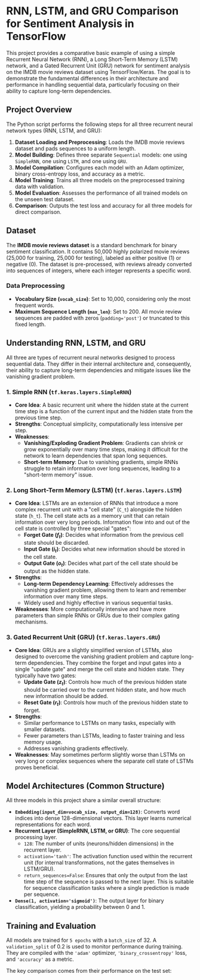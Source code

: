 # RNN, LSTM, and GRU Comparison for Sentiment Analysis in TensorFlow

This project provides a comparative basic example of using a simple Recurrent Neural Network (RNN), a Long Short-Term Memory (LSTM) network, and a Gated Recurrent Unit (GRU) network for sentiment analysis on the IMDB movie reviews dataset using TensorFlow/Keras. The goal is to demonstrate the fundamental differences in their architecture and performance in handling sequential data, particularly focusing on their ability to capture long-term dependencies.

## Project Overview

The Python script performs the following steps for all three recurrent neural network types (RNN, LSTM, and GRU):

1.  **Dataset Loading and Preprocessing**: Loads the IMDB movie reviews dataset and pads sequences to a uniform length.
2.  **Model Building**: Defines three separate `Sequential` models: one using `SimpleRNN`, one using `LSTM`, and one using `GRU`.
3.  **Model Compilation**: Configures each model with an Adam optimizer, binary cross-entropy loss, and accuracy as a metric.
4.  **Model Training**: Trains all three models on the preprocessed training data with validation.
5.  **Model Evaluation**: Assesses the performance of all trained models on the unseen test dataset.
6.  **Comparison**: Outputs the test loss and accuracy for all three models for direct comparison.

## Dataset

The **IMDB movie reviews dataset** is a standard benchmark for binary sentiment classification. It contains 50,000 highly polarized movie reviews (25,000 for training, 25,000 for testing), labeled as either positive (1) or negative (0). The dataset is pre-processed, with reviews already converted into sequences of integers, where each integer represents a specific word.

### Data Preprocessing

* **Vocabulary Size (`vocab_size`)**: Set to 10,000, considering only the most frequent words.
* **Maximum Sequence Length (`max_len`)**: Set to 200. All movie review sequences are padded with zeros (`padding='post'`) or truncated to this fixed length.

## Understanding RNN, LSTM, and GRU

All three are types of recurrent neural networks designed to process sequential data. They differ in their internal architecture and, consequently, their ability to capture long-term dependencies and mitigate issues like the vanishing gradient problem.

### 1. Simple RNN (`tf.keras.layers.SimpleRNN`)

* **Core Idea**: A basic recurrent unit where the hidden state at the current time step is a function of the current input and the hidden state from the previous time step.
* **Strengths**: Conceptual simplicity, computationally less intensive per step.
* **Weaknesses**:
    * **Vanishing/Exploding Gradient Problem**: Gradients can shrink or grow exponentially over many time steps, making it difficult for the network to learn dependencies that span long sequences.
    * **Short-term Memory**: Due to vanishing gradients, simple RNNs struggle to retain information over long sequences, leading to a "short-term memory" issue.

### 2. Long Short-Term Memory (LSTM) (`tf.keras.layers.LSTM`)

* **Core Idea**: LSTMs are an extension of RNNs that introduce a more complex recurrent unit with a "cell state" (`C_t`) alongside the hidden state (`h_t`). The cell state acts as a memory unit that can retain information over very long periods. Information flow into and out of the cell state is controlled by three special "gates":
    * **Forget Gate ($f_t$)**: Decides what information from the previous cell state should be discarded.
    * **Input Gate ($i_t$)**: Decides what new information should be stored in the cell state.
    * **Output Gate ($o_t$)**: Decides what part of the cell state should be output as the hidden state.
* **Strengths**:
    * **Long-term Dependency Learning**: Effectively addresses the vanishing gradient problem, allowing them to learn and remember information over many time steps.
    * Widely used and highly effective in various sequential tasks.
* **Weaknesses**: More computationally intensive and have more parameters than simple RNNs or GRUs due to their complex gating mechanisms.

### 3. Gated Recurrent Unit (GRU) (`tf.keras.layers.GRU`)

* **Core Idea**: GRUs are a slightly simplified version of LSTMs, also designed to overcome the vanishing gradient problem and capture long-term dependencies. They combine the forget and input gates into a single "update gate" and merge the cell state and hidden state. They typically have two gates:
    * **Update Gate ($z_t$)**: Controls how much of the previous hidden state should be carried over to the current hidden state, and how much new information should be added.
    * **Reset Gate ($r_t$)**: Controls how much of the previous hidden state to forget.
* **Strengths**:
    * Similar performance to LSTMs on many tasks, especially with smaller datasets.
    * Fewer parameters than LSTMs, leading to faster training and less memory usage.
    * Addresses vanishing gradients effectively.
* **Weaknesses**: May sometimes perform slightly worse than LSTMs on very long or complex sequences where the separate cell state of LSTMs proves beneficial.

## Model Architectures (Common Structure)

All three models in this project share a similar overall structure:

* **`Embedding(input_dim=vocab_size, output_dim=128)`**: Converts word indices into dense 128-dimensional vectors. This layer learns numerical representations for each word.
* **Recurrent Layer (SimpleRNN, LSTM, or GRU)**: The core sequential processing layer.
    * `128`: The number of units (neurons/hidden dimensions) in the recurrent layer.
    * `activation='tanh'`: The activation function used within the recurrent unit (for internal transformations, not the gates themselves in LSTM/GRU).
    * `return_sequences=False`: Ensures that only the output from the last time step of the sequence is passed to the next layer. This is suitable for sequence classification tasks where a single prediction is made per sequence.
* **`Dense(1, activation='sigmoid')`**: The output layer for binary classification, yielding a probability between 0 and 1.

## Training and Evaluation

All models are trained for `5 epochs` with a `batch_size` of 32. A `validation_split` of 0.2 is used to monitor performance during training. They are compiled with the `'adam'` optimizer, `'binary_crossentropy'` loss, and `'accuracy'` as a metric.

The key comparison comes from their performance on the test set: